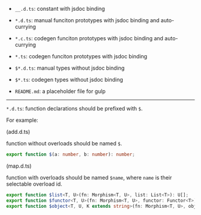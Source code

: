 - `__.d.ts`: constant with jsdoc binding

- `*.d.ts`: manual funciton prototypes with jsdoc binding and auto-currying
- `*.c.ts`: codegen funciton prototypes with jsdoc binding and auto-currying
- `*.ts`: codegen funciton prototypes with jsdoc binding

- `$*.d.ts`: manual types without jsdoc binding
- `$*.ts`: codegen types without jsdoc binding

- `README.md`: a placeholder file for gulp

---

`*.d.ts`: function declarations should be prefixed with `$`.

For example:

(add.d.ts)

function without overloads should be named `$`.

```ts
export function $(a: number, b: number): number;
```

(map.d.ts)

function with overloads should be named `$name`, where `name` is their selectable overload id.

```ts
export function $list<T, U>(fn: Morphism<T, U>, list: List<T>): U[];
export function $functor<T, U>(fn: Morphism<T, U>, functor: Functor<T>): Functor<U>;
export function $object<T, U, K extends string>(fn: Morphism<T, U>, object: Record<K, T>): Record<K, U>;
```
